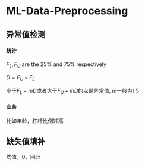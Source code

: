 # ML-Data-Preprocessing

## 异常值检测

#### 统计

$F_L, F_U$ are the 25% and 75% respectively

$D = F_U - F_L$

小于$F_L-mD$或者大于$F_U+mD$的点是异常值, m一般为1.5

#### 业务

比如年龄，杠杆比例过高

## 缺失值填补

均值，0，回归